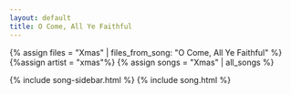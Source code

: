 ```yaml
---
layout: default
title: O Come, All Ye Faithful
---
```


{% assign files = "Xmas" | files_from_song: "O Come, All Ye Faithful" %}
{%assign artist = "xmas"%}
{% assign songs = "Xmas" | all_songs %}

{% include song-sidebar.html %}
{% include song.html %}